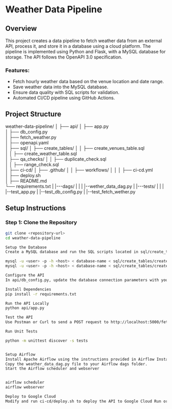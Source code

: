 # Weather Data Pipeline

## Overview
This project creates a data pipeline to fetch weather data from an external API, process it, and store it in a database using a cloud platform. The pipeline is implemented using Python and Flask, with a MySQL database for storage. The API follows the OpenAPI 3.0 specification.

### **Features**:
- Fetch hourly weather data based on the venue location and date range.
- Save weather data into the MySQL database.
- Ensure data quality with SQL scripts for validation.
- Automated CI/CD pipeline using GitHub Actions.

## Project Structure
weather-data-pipeline/
│
├── api/
│   ├── app.py                    
│   ├── db_config.py             
│   ├── fetch_weather.py          
│   ├── openapi.yaml              
│
├── sql/
│   ├── create_tables/
│   │   ├── create_venues_table.sql      
│   │   ├── create_weather_table.sql     
│   ├── qa_checks/
│   │   ├── duplicate_check.sql          
│   │   ├── range_check.sql              
│
├── ci-cd/
│   ├── .github/
│   │   ├── workflows/
│   │   │   ├── ci-cd.yml                
│   ├── deploy.sh                      
│
├── README.md                          
└── requirements.txt 
|
|---dags/
|   |
|   |--wether_data_dag.py
|
|---tests/
|   | 
|   |--test_app.py
|   |--test_db_config.py
|   |--test_fetch_wether.py
  

## Setup Instructions

### **Step 1: Clone the Repository**
```bash
git clone <repository-url>
cd weather-data-pipeline

Setup the Database
Create a MySQL database and run the SQL scripts located in sql/create_tables/ to create the necessary tables

mysql -u <user> -p -h <host> < database-name < sql/create_tables/create_venues_table.sql
mysql -u <user> -p -h <host> < database-name < sql/create_tables/create_weather_table.sql

Configure the API
In api/db_config.py, update the database connection parameters with your MySQL credentials.

Install Dependencies
pip install -r requirements.txt

Run the API Locally
python api/app.py

Test the API
Use Postman or Curl to send a POST request to http://localhost:5000/fetch_weather with JSON data.

Run Unit Tests

python -m unittest discover -s tests


Setup Airflow
Install Apache Airflow using the instructions provided in Airflow Installation Guide.
Copy the weather_data_dag.py file to your Airflow dags folder.
Start the Airflow scheduler and webserver


airflow scheduler
airflow webserver

Deploy to Google Cloud
Modify and run ci-cd/deploy.sh to deploy the API to Google Cloud Run or any other cloud environment.